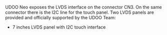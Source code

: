 UDOO Neo exposes the LVDS interface on the connector CN3. On the same connector there is the I2C line for the touch panel. Two LVDS panels are provided and officially supported by the UDOO Team:

* 7 inches LVDS panel with I2C touch interface
